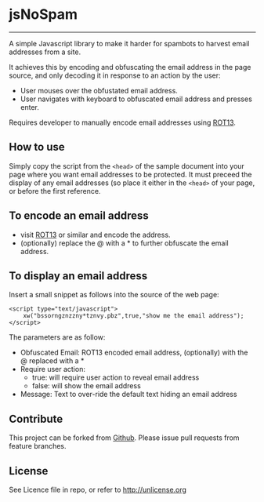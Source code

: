 # jsNoSpam
----------
A simple Javascript library to make it harder for spambots to harvest email addresses from a site.

It achieves this by encoding and obfuscating the email address in the page source, and only decoding it in response to an action by the user:
* User mouses over the obfustated email address.
* User navigates with keyboard to obfuscated email address and presses enter.

Requires developer to manually encode email addresses using [ROT13](http://rot13.com).

How to use
----------
Simply copy the script from the <code>&lt;head></code> of the sample document into your page where you want email addresses to be protected.
It must preceed the display of any email addresses (so place it either in the <code>&lt;head></code> of your page, or before the first reference.
    
To encode an email address
--------------------------
* visit [ROT13](http://rot13.com) or similar and encode the address.
* (optionally) replace the @ with a * to further obfuscate the email address.

To display an email address
---------------------------
Insert a small snippet as follows into the source of the web page:

    <script type="text/javascript">
        xw("bssorngznzzny*tznvy.pbz",true,"show me the email address");
    </script>
    
The parameters are as follow:
* Obfuscated Email: ROT13 encoded email address, (optionally) with the @ replaced with a *
* Require user action:
    * true: will require user action to reveal email address
    * false: will show the email address
* Message: Text to over-ride the default text hiding an email address

    

Contribute
----------
This project can be forked from
[Github](https://github.com/Offbeatmammal/jsNoSpam). Please issue pull
requests from feature branches.

License
-------
See Licence file in repo, or refer to http://unlicense.org